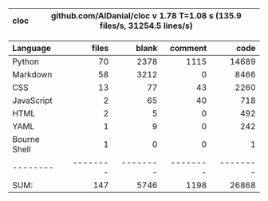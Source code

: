 cloc|github.com/AlDanial/cloc v 1.78  T=1.08 s (135.9 files/s, 31254.5 lines/s)
--- | ---

Language|files|blank|comment|code
:-------|-------:|-------:|-------:|-------:
Python|70|2378|1115|14689
Markdown|58|3212|0|8466
CSS|13|77|43|2260
JavaScript|2|65|40|718
HTML|2|5|0|492
YAML|1|9|0|242
Bourne Shell|1|0|0|1
--------|--------|--------|--------|--------
SUM:|147|5746|1198|26868
